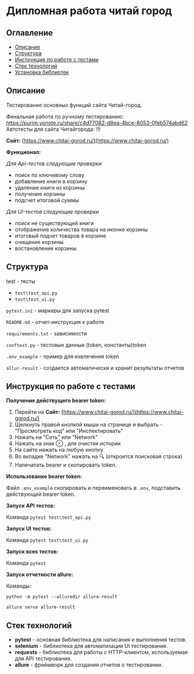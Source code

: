 # Дипломная работа читай город

## Оглавление
- [Описание](#описание)
- [Структура](#структура)
- [Инструкция по работе с тестами](#инструкция)
- [Стек технологий](#стек-технологий)
- [Установка библиотек](#установка-библиотек)

## Описание
Тестирование основных функций сайта Читай-город.

Финальная работа по ручному тестированию: <https://purim.yonote.ru/share/c4d77082-d8ea-4bce-8053-0feb574abd62>
Автотесты для сайта Читайгорода: !!!

**Сайт:** [https://www.chitai-gorod.ru/](https://www.chitai-gorod.ru/)

**Функционал:**

*Для Api-тестов следующие проверки*
- поиск по ключевому слову
- добавление книги в корзину
- удаление книги из корзины
- получение корзины
- подсчет итоговой суммы

*Для UI-тестов следующие проверки*

- поиск не существующей книги
- отображение количества товара на иконке корзины
- итоговый подчет товаров в корзине
- очищение корзины
- востановление корзины

## Структура

test - тесты
* `test\test_api.py` 
* `test\test_ui.py` 
  
`pytest.ini` - маркеры для запуска pytest

`README.md` - отчет-инструкция к работе

`requirements.txt` - зависимости

`conftest.py` - тестовые данные (token, константы)token

`.env_example` - пример для извлечения token

`allur-result` - создается автоматически и хранит результаты отчетов

## Инструкция по работе с тестами
**Получение действущего bearer token:**
1. Перейти на **Сайт:** [https://www.chitai-gorod.ru/](https://www.chitai-gorod.ru/)
2. Щелкнуть правой кнопкой мыши на странице и выбрать - "Просмотреть код" или "Инспектировать"
3. Нажать на "Сеть" или "Network"
4. Нажать на знак  ⊘ , для очистки истории
5. На сайте нажать на любую кнопку
6. Во вкладке "Network" нажать на 🔍 (откроется поисковая строка)
7. Напечатать bearer и скопировать token.

**Использование bearer token:**

Файл `.env_example` скопировать и переименовать в `.env`, подставить действующий bearer token.

**Запуск API тестов:**

Команда `pytest test\test_api.py`

**Запуск UI тестов:**

Команда `pytest test\test_ui.py`

**Запуск всех тестов:**

Команда `pytest`

**Запуск отчетности allure:**

Команды: 

`python -m pytest --alluredir allure-result`

`allure serve allure-result`


## Стек технологий
- **pytest** - основная библиотека для написания и выполнения тестов.
- **selenium** - библиотека для автоматизации UI тестирования.
- **requests** - библиотека для работы с HTTP-клиентом, используемая для API тестирования.
- **allure** - фреймворк для создания отчетов о тестировании.